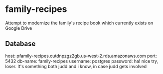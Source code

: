 # family-recipes
Attempt to modernize the family's recipe book which currently exists on Google Drive

## Database
host: pfamily-recipes.cutdnpzgz2gb.us-west-2.rds.amazonaws.com
port: 5432
db-name: family-recipes
username: postgres
password: ha! nice try, loser. It's something both judd and i know, in case judd gets involved